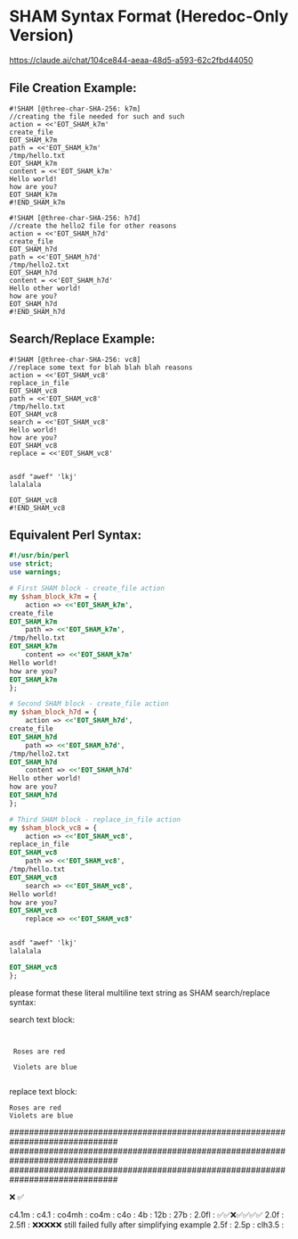 # SHAM Syntax Format (Heredoc-Only Version)

https://claude.ai/chat/104ce844-aeaa-48d5-a593-62c2fbd44050

## File Creation Example:

```
#!SHAM [@three-char-SHA-256: k7m]
//creating the file needed for such and such
action = <<'EOT_SHAM_k7m'
create_file
EOT_SHAM_k7m
path = <<'EOT_SHAM_k7m'
/tmp/hello.txt
EOT_SHAM_k7m
content = <<'EOT_SHAM_k7m'
Hello world!
how are you?
EOT_SHAM_k7m
#!END_SHAM_k7m

#!SHAM [@three-char-SHA-256: h7d]
//create the hello2 file for other reasons
action = <<'EOT_SHAM_h7d'
create_file
EOT_SHAM_h7d
path = <<'EOT_SHAM_h7d'
/tmp/hello2.txt
EOT_SHAM_h7d
content = <<'EOT_SHAM_h7d'
Hello other world!
how are you?
EOT_SHAM_h7d
#!END_SHAM_h7d
```

## Search/Replace Example:

```
#!SHAM [@three-char-SHA-256: vc8]
//replace some text for blah blah blah reasons
action = <<'EOT_SHAM_vc8'
replace_in_file
EOT_SHAM_vc8
path = <<'EOT_SHAM_vc8'
/tmp/hello.txt
EOT_SHAM_vc8
search = <<'EOT_SHAM_vc8'
Hello world!
how are you?
EOT_SHAM_vc8
replace = <<'EOT_SHAM_vc8'


asdf "awef" 'lkj'
lalalala 

EOT_SHAM_vc8
#!END_SHAM_vc8
```

## Equivalent Perl Syntax:

```perl
#!/usr/bin/perl
use strict;
use warnings;

# First SHAM block - create_file action
my $sham_block_k7m = {
    action => <<'EOT_SHAM_k7m',
create_file
EOT_SHAM_k7m
    path => <<'EOT_SHAM_k7m',
/tmp/hello.txt
EOT_SHAM_k7m
    content => <<'EOT_SHAM_k7m'
Hello world!
how are you?
EOT_SHAM_k7m
};

# Second SHAM block - create_file action
my $sham_block_h7d = {
    action => <<'EOT_SHAM_h7d',
create_file
EOT_SHAM_h7d
    path => <<'EOT_SHAM_h7d',
/tmp/hello2.txt
EOT_SHAM_h7d
    content => <<'EOT_SHAM_h7d'
Hello other world!
how are you?
EOT_SHAM_h7d
};

# Third SHAM block - replace_in_file action
my $sham_block_vc8 = {
    action => <<'EOT_SHAM_vc8',
replace_in_file
EOT_SHAM_vc8
    path => <<'EOT_SHAM_vc8',
/tmp/hello.txt
EOT_SHAM_vc8
    search => <<'EOT_SHAM_vc8',
Hello world!
how are you?
EOT_SHAM_vc8
    replace => <<'EOT_SHAM_vc8'


asdf "awef" 'lkj'
lalalala 

EOT_SHAM_vc8
};
```



please format these literal multiline text string as SHAM search/replace syntax:

search text block:

```

  
 Roses are red

 Violets are blue  
  
```

replace text block:


```
Roses are red
Violets are blue  
```


##############################################################################
##############################################################################
##############################################################################


❌
✅

c4.1m  : 
c4.1   : 
co4mh  : 
co4m   : 
c4o    : 
4b     : 
12b    : 
27b    : 
2.0fl  : ✅✅❌✅✅✅✅
2.0f   : 
2.5fl  : ❌❌❌❌❌     still failed fully after simplifying example 
2.5f   : 
2.5p   : 
clh3.5 : 